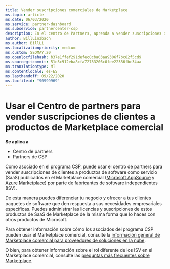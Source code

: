 ```yaml
---
title: Vender suscripciones comerciales de Marketplace
ms.topic: article
ms.date: 06/03/2020
ms.service: partner-dashboard
ms.subservice: partnercenter-csp
description: En el centro de Partners, aprenda a vender suscripciones de clientes a productos SaaS publicados en el Marketplace comercial por fabricantes de software independientes (ISV).
author: BillLinzbach
ms.author: BillLi
ms.localizationpriority: medium
ms.custom: SEOMAY.20
ms.openlocfilehash: b37e1ffef291defec0cba03aa9306f7bc82f5cd9
ms.sourcegitcommit: 51e3c912eba8cfa72733206c0fee22386fbc34aa
ms.translationtype: MT
ms.contentlocale: es-ES
ms.lasthandoff: 09/22/2020
ms.locfileid: "90999969"
---
```

# <a name="use-partner-center-to-sell-customers-subscriptions-to-commercial-marketplace-products"></a>Usar el Centro de partners para vender suscripciones de clientes a productos de Marketplace comercial

**Se aplica a**

- Centro de partners
- Partners de CSP

Como asociado en el programa CSP, puede usar el centro de partners para vender suscripciones de clientes a productos de software como servicio (SaaS) publicados en el Marketplace comercial ([Microsoft AppSource](https://appsource.microsoft.com/) y [Azure Marketplace](https://azuremarketplace.microsoft.com/)) por parte de fabricantes de software independientes (ISV).

De esta manera puedes diferenciar tu negocio y ofrecer a tus clientes paquetes de software que den respuesta a sus necesidades empresariales específicas. Puedes administrar las licencias y suscripciones de estos productos de SaaS de Marketplace de la misma forma que lo haces con otros productos de Microsoft.

Para obtener información sobre cómo los asociados del programa CSP pueden usar el Marketplace comercial, consulte la [información general de Marketplace comercial para proveedores de soluciones en la nube](csp-commercial-marketplace-overview.md).

O bien, para obtener información sobre el rol diferente de los ISV en el Marketplace comercial, consulte las [preguntas más frecuentes sobre Marketplace](/azure/marketplace/marketplace-faq-publisher-guide).